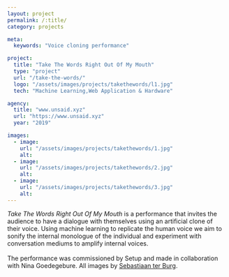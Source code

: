 ```yaml
---
layout: project
permalink: /:title/
category: projects

meta:
  keywords: "Voice cloning performance"

project:
  title: "Take The Words Right Out Of My Mouth"
  type: "project"
  url: "/take-the-words/"
  logo: "/assets/images/projects/takethewords/l1.jpg"
  tech: "Machine Learning,Web Application & Hardware"

agency:
  title: "www.unsaid.xyz"
  url: "https://www.unsaid.xyz"
  year: "2019"

images:
  - image:
    url: "/assets/images/projects/takethewords/1.jpg"
    alt:
  - image:
    url: "/assets/images/projects/takethewords/2.jpg"
    alt:
  - image:
    url: "/assets/images/projects/takethewords/3.jpg"
    alt:
---
```

<p><i>Take The Words Right Out Of My Mouth</i> is a performance that invites the audience to have a dialogue with themselves using an artificial clone of their voice. Using machine learning to replicate the human voice we aim to sonify the internal monologue of the individual and experiment with conversation mediums to amplify internal voices.
<br>
<br>
The performance was commissioned by Setup and made in collaboration with Nina Goedegebure. All images by <a href="http://www.sebastiaanterburg.nl/"> Sebastiaan ter Burg</a>.
<br>
